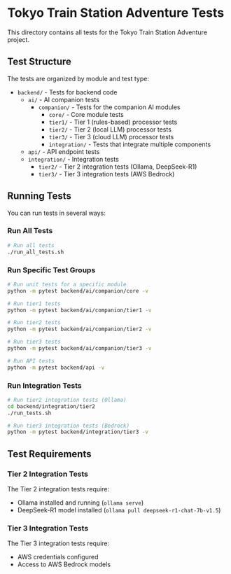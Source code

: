 # Tokyo Train Station Adventure Tests

This directory contains all tests for the Tokyo Train Station Adventure project.

## Test Structure

The tests are organized by module and test type:

- `backend/` - Tests for backend code
  - `ai/` - AI companion tests
    - `companion/` - Tests for the companion AI modules
      - `core/` - Core module tests
      - `tier1/` - Tier 1 (rules-based) processor tests
      - `tier2/` - Tier 2 (local LLM) processor tests
      - `tier3/` - Tier 3 (cloud LLM) processor tests
      - `integration/` - Tests that integrate multiple components
  - `api/` - API endpoint tests
  - `integration/` - Integration tests
    - `tier2/` - Tier 2 integration tests (Ollama, DeepSeek-R1)
    - `tier3/` - Tier 3 integration tests (AWS Bedrock)

## Running Tests

You can run tests in several ways:

### Run All Tests

```bash
# Run all tests
./run_all_tests.sh
```

### Run Specific Test Groups

```bash
# Run unit tests for a specific module
python -m pytest backend/ai/companion/core -v

# Run tier1 tests
python -m pytest backend/ai/companion/tier1 -v

# Run tier2 tests
python -m pytest backend/ai/companion/tier2 -v

# Run tier3 tests
python -m pytest backend/ai/companion/tier3 -v

# Run API tests
python -m pytest backend/api -v
```

### Run Integration Tests

```bash
# Run tier2 integration tests (Ollama)
cd backend/integration/tier2
./run_tests.sh

# Run tier3 integration tests (Bedrock)
python -m pytest backend/integration/tier3 -v
```

## Test Requirements

### Tier 2 Integration Tests

The Tier 2 integration tests require:
- Ollama installed and running (`ollama serve`)
- DeepSeek-R1 model installed (`ollama pull deepseek-r1-chat-7b-v1.5`)

### Tier 3 Integration Tests

The Tier 3 integration tests require:
- AWS credentials configured
- Access to AWS Bedrock models
